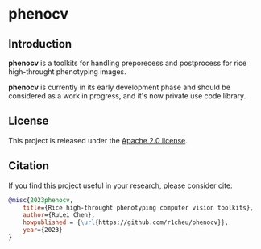 # phenocv

## Introduction

**phenocv** is a toolkits for handling preporecess and postprocess for rice high-throught phenotyping images.

**phenocv** is currently in its early development phase and should be considered as a work in progress, and it's now private use code library.

## License

This project is released under the [Apache 2.0 license](LICENSE).

## Citation

If you find this project useful in your research, please consider cite:

```Bibtex
@misc{2023phenocv,
    title={Rice high-throught phenotyping computer vision toolkits},
    author={RuLei Chen},
    howpublished = {\url{https://github.com/r1cheu/phenocv}},
    year={2023}
}
```

